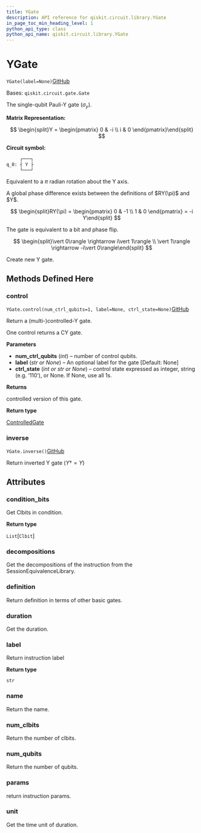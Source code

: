 ```yaml
---
title: YGate
description: API reference for qiskit.circuit.library.YGate
in_page_toc_min_heading_level: 1
python_api_type: class
python_api_name: qiskit.circuit.library.YGate
---
```


# YGate

<span id="qiskit.circuit.library.YGate" />

`YGate(label=None)`[GitHub](https://github.com/qiskit/qiskit/tree/stable/0.20/qiskit/circuit/library/standard_gates/y.py "view source code")

Bases: `qiskit.circuit.gate.Gate`

The single-qubit Pauli-Y gate ($\sigma_y$).

**Matrix Representation:**

$$
\begin{split}Y = \begin{pmatrix}
        0 & -i \\
        i & 0
    \end{pmatrix}\end{split}
$$

**Circuit symbol:**

```python
     ┌───┐
q_0: ┤ Y ├
     └───┘
```

Equivalent to a $\pi$ radian rotation about the Y axis.

<Admonition title="Note" type="note">
  A global phase difference exists between the definitions of $RY(\pi)$ and $Y$.

  $$
  \begin{split}RY(\pi) = \begin{pmatrix}
              0 & -1 \\
              1 & 0
            \end{pmatrix}
          = -i Y\end{split}
  $$
</Admonition>

The gate is equivalent to a bit and phase flip.

$$
\begin{split}\vert 0\rangle \rightarrow i\vert 1\rangle \\
\vert 1\rangle \rightarrow -i\vert 0\rangle\end{split}
$$

Create new Y gate.

## Methods Defined Here

### control

<span id="qiskit.circuit.library.YGate.control" />

`YGate.control(num_ctrl_qubits=1, label=None, ctrl_state=None)`[GitHub](https://github.com/qiskit/qiskit/tree/stable/0.20/qiskit/circuit/library/standard_gates/y.py "view source code")

Return a (multi-)controlled-Y gate.

One control returns a CY gate.

**Parameters**

*   **num\_ctrl\_qubits** (*int*) – number of control qubits.
*   **label** (*str or None*) – An optional label for the gate \[Default: None]
*   **ctrl\_state** (*int or str or None*) – control state expressed as integer, string (e.g. ‘110’), or None. If None, use all 1s.

**Returns**

controlled version of this gate.

**Return type**

[ControlledGate](qiskit.circuit.ControlledGate "qiskit.circuit.ControlledGate")

### inverse

<span id="qiskit.circuit.library.YGate.inverse" />

`YGate.inverse()`[GitHub](https://github.com/qiskit/qiskit/tree/stable/0.20/qiskit/circuit/library/standard_gates/y.py "view source code")

Return inverted Y gate ($Y{\dagger} = Y$)

## Attributes

<span id="qiskit.circuit.library.YGate.condition_bits" />

### condition\_bits

Get Clbits in condition.

**Return type**

`List`\[`Clbit`]

<span id="qiskit.circuit.library.YGate.decompositions" />

### decompositions

Get the decompositions of the instruction from the SessionEquivalenceLibrary.

<span id="qiskit.circuit.library.YGate.definition" />

### definition

Return definition in terms of other basic gates.

<span id="qiskit.circuit.library.YGate.duration" />

### duration

Get the duration.

<span id="qiskit.circuit.library.YGate.label" />

### label

Return instruction label

**Return type**

`str`

<span id="qiskit.circuit.library.YGate.name" />

### name

Return the name.

<span id="qiskit.circuit.library.YGate.num_clbits" />

### num\_clbits

Return the number of clbits.

<span id="qiskit.circuit.library.YGate.num_qubits" />

### num\_qubits

Return the number of qubits.

<span id="qiskit.circuit.library.YGate.params" />

### params

return instruction params.

<span id="qiskit.circuit.library.YGate.unit" />

### unit

Get the time unit of duration.

